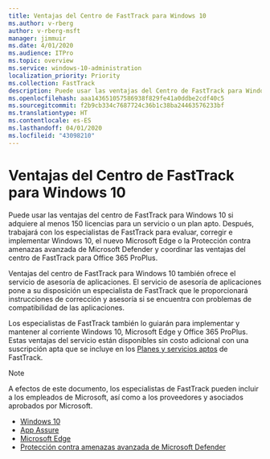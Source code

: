 ```yaml
---
title: Ventajas del Centro de FastTrack para Windows 10
ms.author: v-rberg
author: v-rberg-msft
manager: jimmuir
ms.date: 4/01/2020
ms.audience: ITPro
ms.topic: overview
ms.service: windows-10-administration
localization_priority: Priority
ms.collection: FastTrack
description: Puede usar las ventajas del Centro de FastTrack para Windows 10 si adquiere *al menos* 150 licencias para un plan o un servicio elegible.
ms.openlocfilehash: aaa143651057586938f829fe41a0ddbe2cdf40c5
ms.sourcegitcommit: f2b9cb334c7687724c36b1c38ba24463576233bf
ms.translationtype: HT
ms.contentlocale: es-ES
ms.lasthandoff: 04/01/2020
ms.locfileid: "43098210"
---
```

# <a name="fasttrack-center-benefit-for-windows-10"></a>Ventajas del Centro de FastTrack para Windows 10

Puede usar las ventajas del centro de FastTrack para Windows 10 si adquiere al menos 150 licencias para un servicio o un plan apto. Después, trabajará con los especialistas de FastTrack para evaluar, corregir e implementar Windows 10, el nuevo Microsoft Edge o la Protección contra amenazas avanzada de Microsoft Defender y coordinar las ventajas del centro de FastTrack para Office 365 ProPlus. 

Ventajas del centro de FastTrack para Windows 10 también ofrece el servicio de asesoría de aplicaciones. El servicio de asesoría de aplicaciones pone a su disposición un especialista de FastTrack que le proporcionará instrucciones de corrección y asesoría si se encuentra con problemas de compatibilidad de las aplicaciones. 

Los especialistas de FastTrack también lo guiarán para implementar y mantener al corriente Windows 10, Microsoft Edge y Office 365 ProPlus. Estas ventajas del servicio están disponibles sin costo adicional con una suscripción apta que se incluye en los [Planes y servicios aptos](M365-eligible-services-and-plans.md) de FastTrack.
  
> [!NOTE]
> A efectos de este documento, los especialistas de FastTrack pueden incluir a los empleados de Microsoft, así como a los proveedores y asociados aprobados por Microsoft. 
    
- [Windows 10](Win-10-windows-10.md)
- [App Assure](Win-10-app-assure.md)
- [Microsoft Edge](Win-10-microsoft-edge.md)
- [Protección contra amenazas avanzada de Microsoft Defender](Win-10-microsoft-defender-atp.md)

